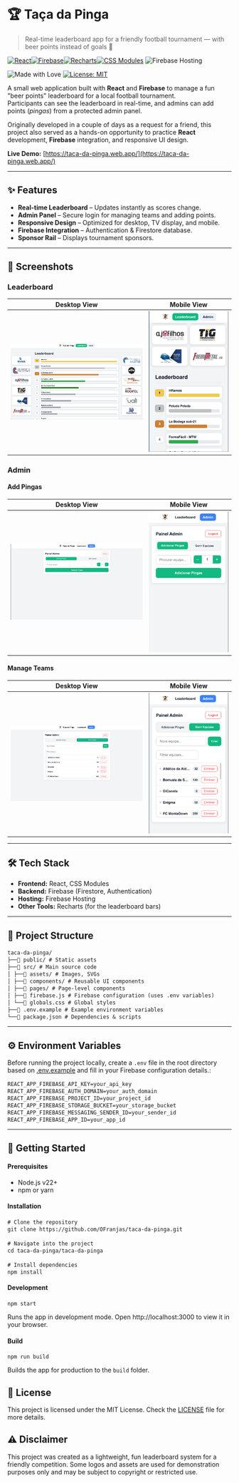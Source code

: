 # 🏆 Taça da Pinga

> Real-time leaderboard app for a friendly football tournament — with beer points instead of goals 🍺

[![React](https://img.shields.io/badge/React-20232A?style=for-the-badge&logo=react&logoColor=61DAFB)](https://react.dev/)[![Firebase](https://img.shields.io/badge/Firebase-ffca28?style=for-the-badge&logo=firebase&logoColor=black)](https://firebase.google.com/)[![Recharts](https://img.shields.io/badge/Recharts-FF6384?style=for-the-badge&logo=chart.js&logoColor=white)](https://recharts.org/)[![CSS Modules](https://img.shields.io/badge/CSS%20Modules-000000?style=for-the-badge&logo=css3&logoColor=white)](https://github.com/css-modules/css-modules)
![Firebase Hosting](https://img.shields.io/badge/Hosted%20on-Firebase%20Hosting-orange?style=for-the-badge&logo=firebase)

![Made with Love](https://img.shields.io/badge/Made%20with-%F0%9F%8D%BA%20and%20%F0%9F%92%9C-ff69b4?style=for-the-badge)
[![License: MIT](https://cdn.prod.website-files.com/5e0f1144930a8bc8aace526c/65dd9eb5aaca434fac4f1c34_License-MIT-blue.svg)](/LICENSE)


A small web application built with **React** and **Firebase** to manage a fun "beer points" leaderboard for a local football tournament.  
Participants can see the leaderboard in real-time, and admins can add points (*pingas*) from a protected admin panel.

Originally developed in a couple of days as a request for a friend, this project also served as a hands-on opportunity to practice **React** development, **Firebase** integration, and responsive UI design.

**Live Demo:** [https://taca-da-pinga.web.app/](https://taca-da-pinga.web.app/)

---

## ✨ Features

- **Real-time Leaderboard** – Updates instantly as scores change.
- **Admin Panel** – Secure login for managing teams and adding points.
- **Responsive Design** – Optimized for desktop, TV display, and mobile.
- **Firebase Integration** – Authentication & Firestore database.
- **Sponsor Rail** – Displays tournament sponsors.

---

## 📸 Screenshots

### Leaderboard

| Desktop View                                              | Mobile View                                              |
| --------------------------------------------------------- | -------------------------------------------------------- |
| ![Leaderboard Screenshot](./docs/Leaderboard_Desktop.png) | ![Leaderboard Screenshot](./docs/Leaderboard_Mobile.png) |

### Admin

#### Add Pingas

| Desktop View                                      | Mobile View                               |
| ------------------------------------------------- | ----------------------------------------- |
| ![Add Pingas](./docs/Admin_AddPingas_Desktop.png) | ![Add Pingas](./docs/Admin_AddPingas.png) |

#### Manage Teams

| Desktop View                                          | Mobile View                                   |
| ----------------------------------------------------- | --------------------------------------------- |
| ![Manage Teams](./docs/Admin_ManageTeams_Desktop.png) | ![Manage Teams](./docs/Admin_ManageTeams.png) |

---

## 🛠️ Tech Stack

- **Frontend:** React, CSS Modules
- **Backend:** Firebase (Firestore, Authentication)
- **Hosting:** Firebase Hosting
- **Other Tools:** Recharts (for the leaderboard bars)

---

## 📂 Project Structure

```
taca-da-pinga/
├──📁 public/ # Static assets
├──📁 src/ # Main source code
│ ├──📁 assets/ # Images, SVGs
│ ├──📁 components/ # Reusable UI components
│ ├──📁 pages/ # Page-level components
│ ├──📄 firebase.js # Firebase configuration (uses .env variables)
│ └──📄 globals.css # Global styles
├──📄 .env.example # Example environment variables
└──📄 package.json # Dependencies & scripts
```

---

## ⚙️ Environment Variables

Before running the project locally, create a `.env` file in the root directory based on [.env.example](./taca-da-pinga/.env.example) and fill in your Firebase configuration details.:

```env
REACT_APP_FIREBASE_API_KEY=your_api_key
REACT_APP_FIREBASE_AUTH_DOMAIN=your_auth_domain
REACT_APP_FIREBASE_PROJECT_ID=your_project_id
REACT_APP_FIREBASE_STORAGE_BUCKET=your_storage_bucket
REACT_APP_FIREBASE_MESSAGING_SENDER_ID=your_sender_id
REACT_APP_FIREBASE_APP_ID=your_app_id
```

---


## 🚀 Getting Started

#### Prerequisites

- Node.js v22+
- npm or yarn

#### Installation

```
# Clone the repository
git clone https://github.com/OFranjas/taca-da-pinga.git

# Navigate into the project
cd taca-da-pinga/taca-da-pinga

# Install dependencies
npm install
```

#### Development

```
npm start
```

Runs the app in development mode.
Open http://localhost:3000 to view it in your browser.

#### Build

```
npm run build
```

Builds the app for production to the `build` folder.

## 📄 License

This project is licensed under the MIT License. Check the [LICENSE](./LICENSE) file for more details.

## ⚠️ Disclaimer

This project was created as a lightweight, fun leaderboard system for a friendly competition.
Some logos and assets are used for demonstration purposes only and may be subject to copyright or restricted use.